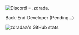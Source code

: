 ![Discord](https://img.shields.io/badge/Discord-%235865F2.svg?style=for-the-badge&logo=discord&logoColor=white) = .zdrada.

Back-End Developer (Pending...)


![zdradaa's GitHub stats](https://github-readme-stats.vercel.app/api?username=zdradaa&theme=github_dark&show_icons=true)

